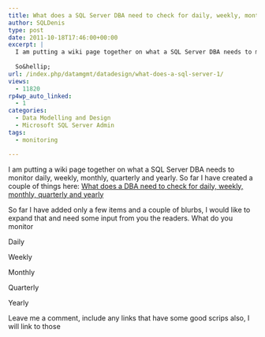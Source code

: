 ```yaml
---
title: What does a SQL Server DBA need to check for daily, weekly, monthly, quarterly and yearly?
author: SQLDenis
type: post
date: 2011-10-18T17:46:00+00:00
excerpt: |
  I am putting a wiki page together on what a SQL Server DBA needs to monitor daily, weekly, monthly, quarterly and yearly. So far I have created a couple of things here: What does a DBA need to check for daily, weekly, monthly, quarterly and yearly
  
  So&hellip;
url: /index.php/datamgmt/datadesign/what-does-a-sql-server-1/
views:
  - 11820
rp4wp_auto_linked:
  - 1
categories:
  - Data Modelling and Design
  - Microsoft SQL Server Admin
tags:
  - monitoring

---
```

I am putting a wiki page together on what a SQL Server DBA needs to monitor daily, weekly, monthly, quarterly and yearly. So far I have created a couple of things here: [What does a DBA need to check for daily, weekly, monthly, quarterly and yearly][1]

So far I have added only a few items and a couple of blurbs, I would like to expand that and need some input from you the readers. What do you monitor

Daily
  
Weekly
  
Monthly
  
Quarterly
  
Yearly

Leave me a comment, include any links that have some good scrips also, I will link to those

 [1]: http://wiki.ltd.local/index.php/What_does_a_DBA_need_to_check_for_daily%2C_weekly%2C_monthly%2C_quarterly_and_yearly